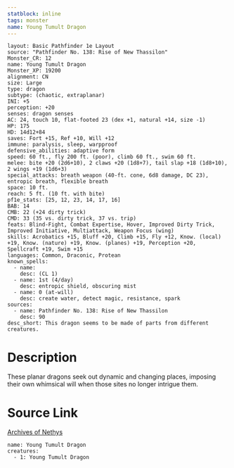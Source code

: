 ```yaml
---
statblock: inline
tags: monster
name: Young Tumult Dragon
---
```

```statblock
layout: Basic Pathfinder 1e Layout
source: "Pathfinder No. 138: Rise of New Thassilon"
Monster_CR: 12
name: Young Tumult Dragon
Monster_XP: 19200
alignment: CN
size: Large
type: dragon
subtype: (chaotic, extraplanar)
INI: +5
perception: +20
senses: dragon senses
AC: 24, touch 10, flat-footed 23 (dex +1, natural +14, size -1)
HP: 175
HD: 14d12+84
saves: Fort +15, Ref +10, Will +12
immune: paralysis, sleep, warpproof
defensive_abilities: adaptive form
speed: 60 ft., fly 200 ft. (poor), climb 60 ft., swim 60 ft.
melee: bite +20 (2d6+10), 2 claws +20 (1d8+7), tail slap +18 (1d8+10), 2 wings +19 (1d6+3)
special_attacks: breath weapon (40-ft. cone, 6d8 damage, DC 23), entropic breath, flexible breath
space: 10 ft.
reach: 5 ft. (10 ft. with bite)
pf1e_stats: [25, 12, 23, 14, 17, 16]
BAB: 14
CMB: 22 (+24 dirty trick)
CMD: 33 (35 vs. dirty trick, 37 vs. trip)
feats: Blind-Fight, Combat Expertise, Hover, Improved Dirty Trick, Improved Initiative, Multiattack, Weapon Focus (wing)
skills: Acrobatics +15, Bluff +20, Climb +15, Fly +12, Know. (local) +19, Know. (nature) +19, Know. (planes) +19, Perception +20, Spellcraft +19, Swim +15
languages: Common, Draconic, Protean
known_spells:
  - name:
    desc: (CL 1)
  - name: 1st (4/day)
    desc: entropic shield, obscuring mist
  - name: 0 (at-will)
    desc: create water, detect magic, resistance, spark
sources:
  - name: Pathfinder No. 138: Rise of New Thassilon
    desc: 90
desc_short: This dragon seems to be made of parts from different creatures.
```
# Description
These planar dragons seek out dynamic and changing places, imposing their own whimsical will when those sites no longer intrigue them.
# Source Link
[Archives of Nethys](https://aonprd.com/MonsterDisplay.aspx?ItemName=Young%20Tumult%20Dragon)
```encounter-table
name: Young Tumult Dragon
creatures:
  - 1: Young Tumult Dragon
```
